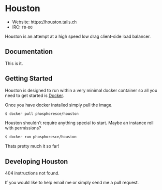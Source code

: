 Houston
=======

- Website: https://houston.tails.ch
- IRC: `TO-DO`

Houston is an attempt at a high speed low drag client-side load balancer.

Documentation
-------------

This is it.

Getting Started
---------------

Houston is designed to run within a very minimal docker container so all you need to get started is [Docker](https://www.docker.com).  

Once you have docker installed simply pull the image.  

```sh
$ docker pull phosphoresce/houston
```

Houston shouldn't require anything special to start. Maybe an instance roll with permissions?

```sh
$ docker run phosphoresce/houston
```

Thats pretty much it so far!

Developing Houston
------------------

404 instructions not found.  

If you would like to help email me or simply send me a pull request.  
